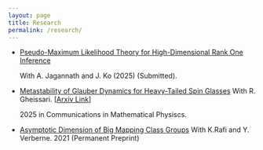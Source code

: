```yaml
---
layout: page
title: Research
permalink: /research/
---
```

- [Pseudo-Maximum Likelihood Theory for High-Dimensional Rank One Inference](https://arxiv.org/abs/2503.01708)

  With A. Jagannath and J. Ko (2025) (Submitted). 
- [Metastability of Glauber Dynamics for Heavy-Tailed Spin Glasses](https://link.springer.com/article/10.1007/s00220-025-05265-x) With R. Gheissari. [[Arxiv Link](https://arxiv.org/abs/2407.11874)]

  2025 in Communications in Mathematical Physiscs.
- [Asymptotic Dimension of Big Mapping Class Groups](https://arxiv.org/abs/2110.03087) With K.Rafi and Y. Verberne. 2021 (Permanent Preprint)
